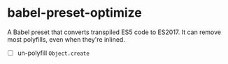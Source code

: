# babel-preset-optimize

A Babel preset that converts transpiled ES5 code to ES2017.
It can remove most polyfills, even when they're inlined.

- [ ] un-polyfill `Object.create`
